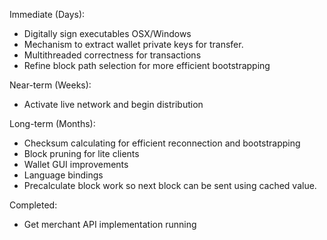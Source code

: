 Immediate (Days):
* Digitally sign executables OSX/Windows
* Mechanism to extract wallet private keys for transfer.
* Multithreaded correctness for transactions
* Refine block path selection for more efficient bootstrapping

Near-term (Weeks):
* Activate live network and begin distribution

Long-term (Months):
* Checksum calculating for efficient reconnection and bootstrapping
* Block pruning for lite clients
* Wallet GUI improvements
* Language bindings
* Precalculate block work so next block can be sent using cached value.

Completed:
* Get merchant API implementation running
